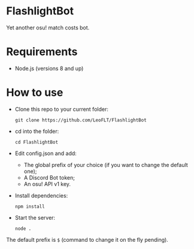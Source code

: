 # FlashlightBot
Yet another osu! match costs bot.

# Requirements
- Node.js (versions 8 and up)

# How to use
* Clone this repo to your current folder:

    `git clone https://github.com/LeoFLT/FlashlightBot`

* cd into the folder:

    `cd FlashlightBot`

* Edit config.json and add:
    * The global prefix of your choice (if you want to change the default one);
    * A Discord Bot token;
    * An osu! API v1 key.
    
* Install dependencies:

    `npm install`

* Start the server:

    `node .`

The default prefix is `$` (command to change it on the fly pending).
